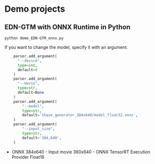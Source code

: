 # Demo projects

## EDN-GTM with ONNX Runtime in Python
```
python demo_EDN-GTM_onnx.py
```

If you want to change the model, specify it with an argument.
```python
    parser.add_argument(
      "--device",
      type=int,
      default=0
    )
    parser.add_argument(
      "--movie",
      type=str,
      default=None
    )
    parser.add_argument(
        "--model",
        type=str,
        default='ihaze_generator_384x640/model_float32.onnx',
    )
    parser.add_argument(
        "--input_size",
        type=str,
        default='384,640',
    )
```

- ONNX 384x640 - Input movie 360x640 - ONNX TensorRT Execution Provider Float16

